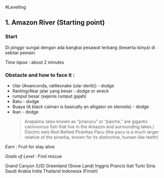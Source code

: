 #Levelling

## 1. Amazon River (Starting point)

### Start
Di pinggir sungai dengan ada bangkai pesawat terbang (beserta isinya) di sekitar pemain

*Time lapse* : about 2 minutes

### Obstacle and how to face it :
- Ular (Ananconda, rattlesnake (ular derik)) - dodge
- Ranting/Akar jalar yang besar - dodge or wreck
- rumput besar (sejenis rumput gajah)
- Batu - dodge
- Buaya (A black caiman is basically an alligator on steroids) - dodge
- Ikan - dodge
	> Arapaima (also known as “pirarucu” or “paiche,” are gigantic carnivorous fish that live in the Amazon and surrounding lakes.)
	> Electric eels
	> Red-Bellied Piranhas
	> Pacu (the pacu is a much larger relative of the piranha, known for its distinctive, human-like teeth)

*Earn* : Fruit for stay alive

*Goals of Level* : Find rescue
 


Grand Canyon (US)
Greenland (Snow Land)
Inggris
Prancis
Itali
Turki
Siria
Saudi Arabia
India
Thailand
Indonesia (Finish)
